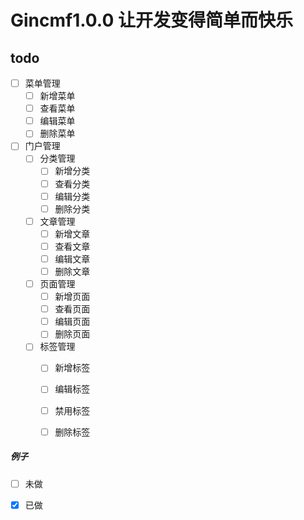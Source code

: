 # Gincmf1.0.0 让开发变得简单而快乐

## todo

* [ ] 菜单管理  
  - [ ] 新增菜单  
  - [ ] 查看菜单   
  - [ ] 编辑菜单  
  - [ ] 删除菜单  
  
* [ ] 门户管理  
  - [ ] 分类管理  
      - [ ] 新增分类    
      - [ ] 查看分类  
      - [ ] 编辑分类  
      - [ ] 删除分类  
  - [ ] 文章管理  
      - [ ] 新增文章  
      - [ ] 查看文章  
      - [ ] 编辑文章  
      - [ ] 删除文章  
  - [ ] 页面管理  
      - [ ] 新增页面  
      - [ ] 查看页面  
      - [ ] 编辑页面  
      - [ ] 删除页面  
  - [ ] 标签管理  
      - [ ] 新增标签  
      - [ ] 编辑标签  
      - [ ] 禁用标签  
      - [ ] 删除标签  
  



##### 例子

- [ ] 未做
- [x] 已做

